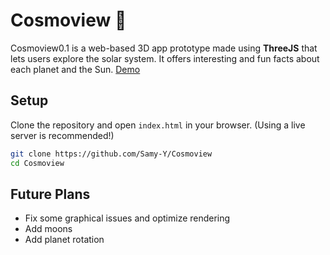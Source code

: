 # Cosmoview 🌌
Cosmoview0.1 is a web-based 3D app prototype made using **ThreeJS** that lets users explore the solar system. It offers interesting and fun facts about each planet and the Sun.
[Demo](https://samy-y.github.io/Cosmoview/)

## Setup
Clone the repository and open `index.html` in your browser. (Using a live server is recommended!)
```bash
git clone https://github.com/Samy-Y/Cosmoview
cd Cosmoview
```

## Future Plans
- Fix some graphical issues and optimize rendering
- Add moons
- Add planet rotation
